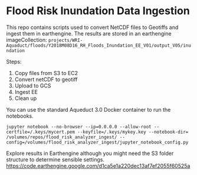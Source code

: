# Flood Risk Inundation Data Ingestion

This repo contains scripts used to convert NetCDF files to Geotiffs and ingest them in earthengine. The results are stored in an earthengine imageCollection:
`projects/WRI-Aquaduct/floods/Y2018M08D16_RH_Floods_Inundation_EE_V01/output_V05/inundation`

Steps:

1. Copy files from S3 to EC2  
1. Convert netCDF to geotiff  
1. Upload to GCS  
1. Ingest EE  
1. Clean up

You can use the standard Aqueduct 3.0 Docker container to run the notebooks. 

`jupyter notebook --no-browser --ip=0.0.0.0 --allow-root --certfile=/.keys/mycert.pem --keyfile=/.keys/mykey.key --notebook-dir= /volumes/repos/flood_risk_analyzer_ingest/ --config=/volumes/flood_risk_analyzer_ingest/jupyter_notebook_config.py`

Explore results in Earthengine although you might need the S3 folder structure to determine sensible settings.  
https://code.earthengine.google.com/d1ca5e1a220dec13af7ef2055f60525a 






